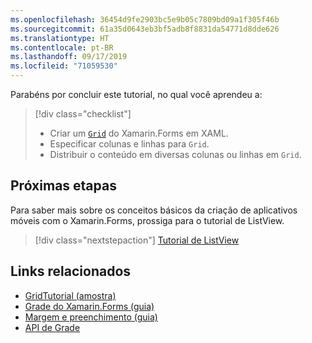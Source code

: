 ```yaml
---
ms.openlocfilehash: 36454d9fe2903bc5e9b05c7809bd09a1f305f46b
ms.sourcegitcommit: 61a35d0643eb3bf5adb8f8831da54771d8dde626
ms.translationtype: HT
ms.contentlocale: pt-BR
ms.lasthandoff: 09/17/2019
ms.locfileid: "71059530"
---
```

Parabéns por concluir este tutorial, no qual você aprendeu a:

> [!div class="checklist"]
>
> - Criar um [`Grid`](xref:Xamarin.Forms.Grid) do Xamarin.Forms em XAML.
> - Especificar colunas e linhas para `Grid`.
> - Distribuir o conteúdo em diversas colunas ou linhas em `Grid`.

## <a name="next-steps"></a>Próximas etapas

Para saber mais sobre os conceitos básicos da criação de aplicativos móveis com o Xamarin.Forms, prossiga para o tutorial de ListView.

> [!div class="nextstepaction"]
> [Tutorial de ListView](~/get-started/tutorials/listview/index.yml)

## <a name="related-links"></a>Links relacionados

- [GridTutorial (amostra)](https://docs.microsoft.com/samples/xamarin/xamarin-forms-samples/getstarted-tutorials-gridtutorial/)
- [Grade do Xamarin.Forms (guia)](~/xamarin-forms/user-interface/layouts/grid.md)
- [Margem e preenchimento (guia)](~/xamarin-forms/user-interface/layouts/margin-and-padding.md)
- [API de Grade](xref:Xamarin.Forms.Grid)
